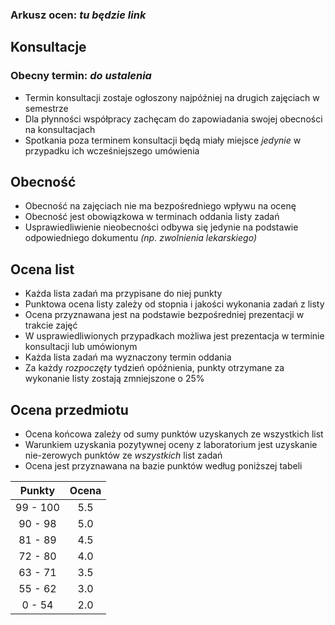 ### Arkusz ocen: *tu będzie link*

## Konsultacje
### Obecny termin: *do ustalenia*

* Termin konsultacji zostaje ogłoszony najpóźniej na drugich zajęciach w semestrze
* Dla płynności współpracy zachęcam do zapowiadania swojej obecności na konsultacjach
* Spotkania poza terminem konsultacji będą miały miejsce *jedynie* w przypadku ich wcześniejszego umówienia

## Obecność

* Obecność na zajęciach nie ma bezpośredniego wpływu na ocenę
* Obecność jest obowiązkowa w terminach oddania listy zadań
* Usprawiedliwienie nieobecności odbywa się jedynie na podstawie odpowiedniego dokumentu *(np. zwolnienia lekarskiego)*

## Ocena list

* Każda lista zadań ma przypisane do niej punkty
* Punktowa ocena listy zależy od stopnia i jakości wykonania zadań z listy
* Ocena przyznawana jest na podstawie bezpośredniej prezentacji w trakcie zajęć
* W usprawiedliwionych przypadkach możliwa jest prezentacja w terminie konsultacji lub umówionym
* Każda lista zadań ma wyznaczony termin oddania
* Za każdy *rozpoczęty* tydzień opóźnienia, punkty otrzymane za wykonanie listy zostają zmniejszone o 25%

## Ocena przedmiotu

* Ocena końcowa zależy od sumy punktów uzyskanych ze wszystkich list
* Warunkiem uzyskania pozytywnej oceny z laboratorium jest uzyskanie nie-zerowych punktów ze *wszystkich* list zadań
* Ocena jest przyznawana na bazie punktów według poniższej tabeli

| Punkty | Ocena |
| :----: | :---: |
| 99 - 100 | 5.5 |
| 90 - 98 | 5.0 |
| 81 - 89 | 4.5 |
| 72 - 80 | 4.0 |
| 63 - 71 | 3.5 |
| 55 - 62 | 3.0 |
| 0 - 54 | 2.0 |
